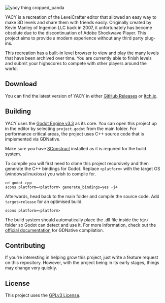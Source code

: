 ![yacy thing cropped_panda](https://user-images.githubusercontent.com/13946497/144519134-77e72422-98ac-4d7c-8b5a-5801483213e9.png)

YACY is a recreation of the LevelCrafter editor that allowed an easy way to make 3D levels and share them with friends easily. Originally created by Kevin Manley of Ingenion LLC back in 2007, it unfortunately has become obsolute due to the discontinuation of Adobe Shockwave Player. This project aims to provide a modern experience without any third party plug-ins.

This recreation has a built-in level browser to view and play the many levels that have been archived over time. You are currently able to finish levels and submit your highscores to compete with other players around the world.

## Download
You can find the latest version of YACY in either [GitHub Releases](https://github.com/Ruixel/YACY/releases) or [Itch.io](https://bagster.itch.io/yacy).

## Building
YACY uses the [Godot Engine v3.3](https://godotengine.org/) as its core. You can open this project up in the editor by selecting ``project.godot`` from the main folder. For performance critical areas, the project uses C++ source code that is implemented via GDNative. 

Make sure you have [SConstruct](https://scons.org/) installed as it is required for the build system.

To compile you will first need to clone this project recursively and then generate the C++ bindings for Godot. Replace ``<platform>`` with the target OS (windows/linux/osx) you wish to compile for.
```
cd godot-cpp
scons platform=<platform> generate_bindings=yes -j4
```

Afterwards, head back to the main folder and compile the source code. Add ``target=release`` for an optimised build.
```
scons platform=<platform>
```

The build system should automatically place the .dll file inside the ``bin/`` folder so Godot can detect and use it. For more information, check out the [official documentation](https://docs.godotengine.org/en/stable/tutorials/plugins/gdnative/gdnative-cpp-example.html) for GDNative compilation.

## Contributing
If you're interesting in helping grow this project, just write a feature request on this repository. However, with the project being in its early stages, things may change very quickly.
  
## License
This project uses the [GPLv3 License](https://github.com/Ruixel/YACY/blob/master/LICENSE).
